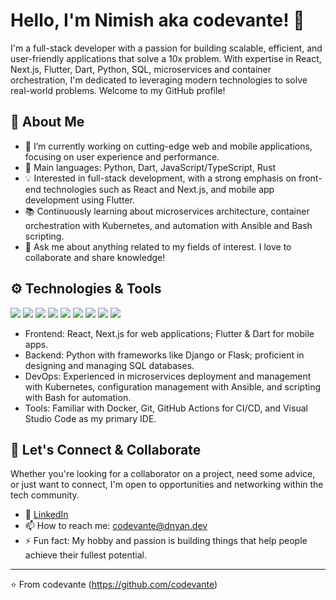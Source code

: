 # Hello, I'm Nimish aka codevante! 👋

I'm a full-stack developer with a passion for building scalable, efficient, and user-friendly applications that solve a 10x problem. With expertise in React, Next.js, Flutter, Dart, Python, SQL, microservices and container orchestration, I'm dedicated to leveraging modern technologies to solve real-world problems. Welcome to my GitHub profile!

## 🌱 About Me

- 🔭 I’m currently working on cutting-edge web and mobile applications, focusing on user experience and performance.
- 🌟 Main languages: Python, Dart, JavaScript/TypeScript, Rust
- 💡 Interested in full-stack development, with a strong emphasis on front-end technologies such as React and Next.js, and mobile app development using Flutter.
- 📚 Continuously learning about microservices architecture, container orchestration with Kubernetes, and automation with Ansible and Bash scripting.
- 💬 Ask me about anything related to my fields of interest. I love to collaborate and share knowledge!

## ⚙️ Technologies & Tools

![](https://img.shields.io/badge/Code-Python-blue)
![](https://img.shields.io/badge/Code-Dart-blue)
![](https://img.shields.io/badge/Framework-React-blue)
![](https://img.shields.io/badge/Framework-Next.js-blue)
![](https://img.shields.io/badge/Framework-Flutter-blue)
![](https://img.shields.io/badge/Database-SQL-blue)
![](https://img.shields.io/badge/Tools-Kubernetes-blue)
![](https://img.shields.io/badge/Tools-Ansible-blue)
![](https://img.shields.io/badge/Tools-Bash-blue)

- Frontend: React, Next.js for web applications; Flutter & Dart for mobile apps.
- Backend: Python with frameworks like Django or Flask; proficient in designing and managing SQL databases.
- DevOps: Experienced in microservices deployment and management with Kubernetes, configuration management with Ansible, and scripting with Bash for automation.
- Tools: Familiar with Docker, Git, GitHub Actions for CI/CD, and Visual Studio Code as my primary IDE.

## 🤝 Let's Connect & Collaborate

Whether you're looking for a collaborator on a project, need some advice, or just want to connect, I'm open to opportunities and networking within the tech community.

- 💼 [LinkedIn](https://www.linkedin.com/in/nimishbagayatkar)
- 📫 How to reach me: codevante@dnyan.dev
- ⚡ Fun fact: My hobby and passion is building things that help people achieve their fullest potential.



---

⭐️ From codevante (https://github.com/codevante)

<!--

## 📈 Stats

![My GitHub stats](https://github-readme-stats.vercel.app/api?username=codevante&show_icons=true&theme=radical)

**codevante/codevante** is a ✨ _special_ ✨ repository because its `README.md` (this file) appears on your GitHub profile.

Here are some ideas to get you started:

- 🔭 I’m currently working on ...
- 🌱 I’m currently learning ...
- 👯 I’m looking to collaborate on ...
- 🤔 I’m looking for help with ...
- 💬 Ask me about ...
- 📫 How to reach me: ...
- 😄 Pronouns: ...
- ⚡ Fun fact: ...
-->
